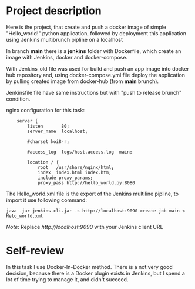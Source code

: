 # Project description
Here is the project, that  create and push a docker image of simple "Hello_world!" python application, followed by deployment this application using Jenkins multibrunch pipline on a localhost

In branch **main** there is a **jenkins** folder with Dockerfile, which create an image with Jenkins, docker and docker-compose.

With Jenkins_old file was used for build and push an app image into docker hub repository and, using docker-compose.yml file deploy the application by pulling created image from docker-hub (from **main** brunch).

Jenkinsfile file have same instructions but with "push to release brunch" condition.

nginx configuration for this task:

```
    server {
        listen       80;
        server_name  localhost;

        #charset koi8-r;

        #access_log  logs/host.access.log  main;

        location / {
            root   /usr/share/nginx/html;
            index  index.html index.htm;
            include proxy_params;
            proxy_pass http://hello_world.py:8080
```

The Hello_world.xml file is the export of the Jenkins multiline pipline, to import it use following command:
```
java -jar jenkins-cli.jar -s http://localhost:9090 create-job main < Helo_world.xml
```

_Note_: Replace *http://localhost:9090* with your Jenkins client URL


# Self-review

In this task I use Docker-In-Docker method. There is a not very good decision, because there is a Docker plugin exists in Jenkins, but I spend a lot of time trying to manage it, and didn't succeed. 
